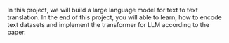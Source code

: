 In this project, we will build a large language model for text to text translation. In the end of this project, you will able to learn, how to encode text datasets and implement the transformer for LLM according to the paper. 
